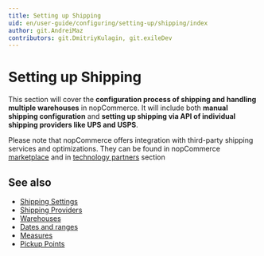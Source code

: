 ```yaml
---
title: Setting up Shipping
uid: en/user-guide/configuring/setting-up/shipping/index
author: git.AndreiMaz
contributors: git.DmitriyKulagin, git.exileDev
---
```

# Setting up Shipping

This section will cover the **configuration process of shipping and handling multiple warehouses** in nopCommerce. It will include both **manual shipping configuration** and **setting up shipping via API of individual shipping providers like UPS and USPS**.

Please note that nopCommerce offers integration with third-party shipping services and optimizations. They can be found in nopCommerce [marketplace](http://www.nopcommerce.com/marketplace) and in [technology partners](http://www.nopcommerce.com/technology-partners) section

## See also

* [Shipping Settings](xref:en/user-guide/configuring/setting-up/shipping/settings)
* [Shipping Providers](xref:en/user-guide/configuring/setting-up/shipping/providers/index)
* [Warehouses](xref:en/user-guide/configuring/setting-up/shipping/warehouses)
* [Dates and ranges](xref:en/user-guide/configuring/setting-up/shipping/dates-ranges)
* [Measures](xref:en/user-guide/configuring/setting-up/shipping/measures)
* [Pickup Points](xref:en/user-guide/configuring/setting-up/shipping/pickup-points)
